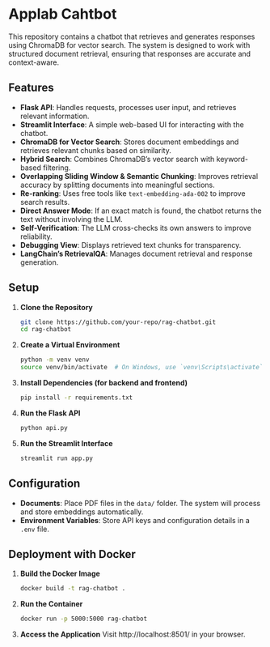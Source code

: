 # Applab Cahtbot

This repository contains a chatbot that retrieves and generates responses using ChromaDB for vector search. The system is designed to work with structured document retrieval, ensuring that responses are accurate and context-aware.

## Features

- **Flask API**: Handles requests, processes user input, and retrieves relevant information.
- **Streamlit Interface**: A simple web-based UI for interacting with the chatbot.
- **ChromaDB for Vector Search**: Stores document embeddings and retrieves relevant chunks based on similarity.
- **Hybrid Search**: Combines ChromaDB’s vector search with keyword-based filtering.
- **Overlapping Sliding Window & Semantic Chunking**: Improves retrieval accuracy by splitting documents into meaningful sections.
- **Re-ranking**: Uses free tools like `text-embedding-ada-002` to improve search results.
- **Direct Answer Mode**: If an exact match is found, the chatbot returns the text without involving the LLM.
- **Self-Verification**: The LLM cross-checks its own answers to improve reliability.
- **Debugging View**: Displays retrieved text chunks for transparency.
- **LangChain’s RetrievalQA**: Manages document retrieval and response generation.

## Setup

1. **Clone the Repository**
   ```bash
   git clone https://github.com/your-repo/rag-chatbot.git
   cd rag-chatbot
   ```

2. **Create a Virtual Environment**
   ```bash
   python -m venv venv
   source venv/bin/activate  # On Windows, use `venv\Scripts\activate`
   ```

3. **Install Dependencies (for backend and frontend)**
   ```bash
   pip install -r requirements.txt
   ```

4. **Run the Flask API**
   ```bash
   python api.py
   ```

5. **Run the Streamlit Interface**
   ```bash
   streamlit run app.py
   ```

## Configuration

- **Documents**: Place PDF files in the `data/` folder. The system will process and store embeddings automatically.
- **Environment Variables**: Store API keys and configuration details in a `.env` file.

## Deployment with Docker

1. **Build the Docker Image**
   ```bash
   docker build -t rag-chatbot .
   ```
2. **Run the Container**
   ```bash
   docker run -p 5000:5000 rag-chatbot
   ```
3. **Access the Application** Visit http://localhost:8501/ in your browser.